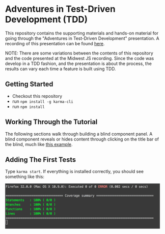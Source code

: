 # Adventures in Test-Driven Development (TDD)

This repository contains the supporting materials and hands-on material for going through the "Adventures in Test-Driven Development" presentation.
A recording of this presentation can be found [here](https://youtu.be/qZ2Nas4HFwA).

NOTE: There are some variations between the contents of this repository and the code presented at the Midwest JS recording.
Since the code was develop in a TDD fashion, and the presentation is about the process, the results can vary each time a feature is built using TDD.

## Getting Started

* Checkout this repository
* run `npm install -g karma-cli`
* run `npm install`

## Working Through the Tutorial

The following sections walk through building a blind component panel.
A blind component reveals or hides content through clicking on the title bar of the blind, much like [this example](http://bootsnipp.com/snippets/featured/collapsible-panel).

## Adding The First Tests

Type `karma start`. If everything is installed correctly, you should see something like this:

![No tests](/karma-console.png?raw=true "No tests")

